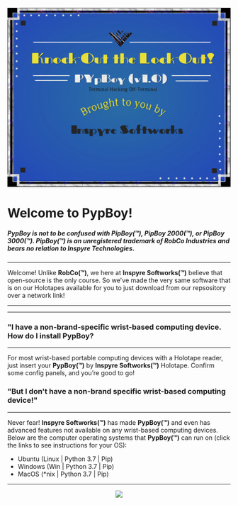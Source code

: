 <p align="center">
  <img src="https://raw.githubusercontent.com/tayjaybabee/pyp_boy/v1.0.1-dev/repo_media/images/pypboy1.0_vt_poster.jpg">
</p>


# Welcome to PypBoy!

##### *PypBoy* is not to be confused with *PipBoy(™)*, *PipBoy 2000(™)*, or *PipBoy 3000(™)*. *PipBoy(™)* is an unregistered trademark of *RobCo Industries* and bears no relation to Inspyre Technologies.

----

Welcome! Unlike **RobCo(™)**, we here at **Inspyre Softworks(™)**
believe that open-source is the only course. So we've made the very same
software that is on our Holotapes available for you to just download
from our repsository over a network link!

----

----

### "I have a non-brand-specific wrist-based computing device. How do I install PypBoy?

----

For most wrist-based portable computing devices with a Holotape reader,
just insert your **PypBoy(™)** by **Inspyre Softworks(™)** Holotape.
Confirm some config panels, and you’re good to go!

### "But I don't have a non-brand specific wrist-based computing device!"

----

Never fear! **Inspyre Softworks(™)** has made **PypBoy(™)** and even has
advanced features not available on any wrist-based computing devices.
Below are the computer operating systems that **PypBoy(™)** can run on
(click the links to see instructions for your OS):
* Ubuntu (Linux | Python 3.7 | Pip)
* Windows (Win | Python 3.7 | Pip)
* MacOS (*nix | Python 3.7 | Pip)

----

<p align="center">
  <img src="https://softworks.inspyre.tech/images/logo.">
</p>
